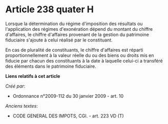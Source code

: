 # Article 238 quater H

Lorsque la détermination du régime d'imposition des résultats ou l'application des régimes d'exonération dépend du montant du
chiffre d'affaires, le chiffre d'affaires provenant de la gestion du patrimoine fiduciaire s'ajoute à celui réalisé par le
constituant. 

En cas de pluralité de constituants, le chiffre d'affaires est réparti proportionnellement à la valeur réelle du ou des biens
ou droits mis en fiducie par chacun des constituants à la date à laquelle celui-ci a transféré des éléments dans le
patrimoine fiduciaire.

**Liens relatifs à cet article**

_Créé par_:

  - Ordonnance n°2009-112 du 30 janvier 2009 - art. 10

_Anciens textes_:

  - CODE GENERAL DES IMPOTS, CGI. - art. 223 VD (T)
